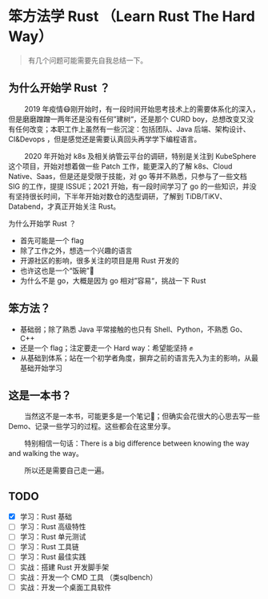 # 笨方法学 Rust （Learn Rust The Hard Way）

> 有几个问题可能需要先自我总结一下。

## 为什么开始学 Rust ？

&#8195;&#8195; 2019 年疫情😷刚开始时，有一段时间开始思考技术上的需要体系化的深入，但是磨磨蹭蹭一两年还是没有任何”建树“，还是那个 CURD boy，总想改变又没有任何改变；本职工作上虽然有一些沉淀：包括团队、Java 后端、架构设计、CI&Devops ，但是感觉还是需要认真回头再学学下编程语言。

 &#8195;&#8195; 2020 年开始对 k8s 及相关纳管云平台的调研，特别是关注到 KubeSphere 这个项目，开始对想着做一些 Patch 工作，能更深入的了解 k8s、Cloud Native、Saas，但是还是受限于技能，对 go 等并不熟悉，只参与了一些文档 SIG 的工作，提提 ISSUE；2021 开始，有一段时间学习了 go 的一些知识，并没有坚持很长时间，下半年开始对数仓的选型调研，了解到 TiDB/TiKV、Databend，才真正开始关注 Rust。

为什么开始学 Rust ？

- 首先可能是一个 flag
- 除了工作之外，想选一个兴趣的语言
- 开源社区的影响，很多关注的项目是用 Rust 开发的
- 也许这也是一个“饭碗”🥣
- 为什么不是 go，大概是因为 go 相对”容易“，挑战一下 Rust

## 笨方法？

- 基础弱；除了熟悉 Java 平常接触的也只有 Shell、Python，不熟悉 Go、C++
- 还是一个 flag；注定要走一个 Hard way：希望能坚持 ✊
- 从基础到体系；站在一个初学者角度，摒弃之前的语言先入为主的影响，从最基础开始学习

## 这是一本书？

&#8195;&#8195; 当然这不是一本书，可能更多是一个笔记📒；但确实会花很大的心思去写一些 Demo、记录一些学习的过程。这些都会在这里分享。

&#8195;&#8195; 特别相信一句话：There is a big difference between knowing the way and walking the way。

&#8195;&#8195; 所以还是需要自己走一遍。

## TODO

- [x] 学习：Rust 基础
- [ ] 学习：Rust 高级特性
- [ ] 学习：Rust 单元测试
- [ ] 学习：Rust 工具链
- [ ] 学习：Rust 最佳实践
- [ ] 实战：搭建 Rust 开发脚手架
- [ ] 实战：开发一个 CMD 工具 （类sqlbench）
- [ ] 实战：开发一个桌面工具软件

